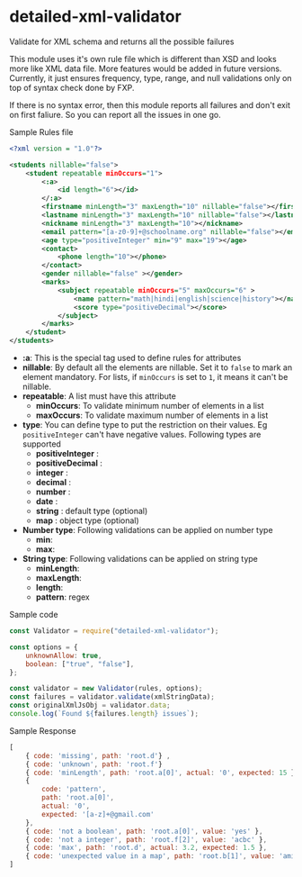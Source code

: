 # detailed-xml-validator
Validate for XML schema and returns all the possible failures

This module uses it's own rule file which is different than XSD and looks more like XML data file. More features would be added in future versions. Currently, it just ensures frequency, type, range, and null validations only on top of syntax check done by FXP.

If there is no syntax error, then this module reports all failures and don't exit on first faliure. So you can report all the issues in one go.

Sample Rules file
```xml
<?xml version = "1.0"?>

<students nillable="false">
    <student repeatable minOccurs="1">
        <:a>
            <id length="6"></id>
        </:a>
        <firstname minLength="3" maxLength="10" nillable="false"></firstname>
        <lastname minLength="3" maxLength="10" nillable="false"></lastname>
        <nickname minLength="3" maxLength="10"></nickname>
        <email pattern="[a-z0-9]+@schoolname.org" nillable="false"></email>
        <age type="positiveInteger" min="9" max="19"></age>
        <contact>
            <phone length="10"></phone>
        </contact>
        <gender nillable="false" ></gender>
        <marks>
            <subject repeatable minOccurs="5" maxOccurs="6" >
                <name pattern="math|hindi|english|science|history"></name>
                <score type="positiveDecimal"></score>
            </subject>
        </marks>
    </student>
</students>
```

* **:a**: This is the special tag used to define rules for attributes
* **nillable**: By default all the elements are nillable. Set it to `false` to mark an element mandatory. For lists, if `minOccurs` is set to `1`, it means it can't be nillable.
* **repeatable**: A list must have this attribute
    * **minOccurs**: To validate minimum number of elements in a list
    * **maxOccurs**: To validate maximum number of elements in a list
* **type**: You can define type to put the restriction on their values. Eg `positiveInteger` can't have negative values. Following types are supported
    * **positiveInteger** : 
    * **positiveDecimal** : 
    * **integer** : 
    * **decimal** : 
    * **number** : 
    * **date** : 
    * **string** : default type (optional)
    * **map** : object type (optional)
* **Number type**: Following validations can be applied on number type
    * **min**:
    * **max**:
* **String type**: Following validations can be applied on string type
    * **minLength**:
    * **maxLength**:
    * **length**:
    * **pattern**: regex

Sample code 
```js
const Validator = require("detailed-xml-validator");

const options = {
    unknownAllow: true,
    boolean: ["true", "false"],
};

const validator = new Validator(rules, options);
const failures = validator.validate(xmlStringData);
const originalXmlJsObj = validator.data;
console.log(`Found ${failures.length} issues`);
```

Sample Response
```js
[
    { code: 'missing', path: 'root.d'} ,
    { code: 'unknown', path: 'root.f'} 
    { code: 'minLength', path: 'root.a[0]', actual: '0', expected: 15 },
    {
        code: 'pattern',
        path: 'root.a[0]',
        actual: '0',
        expected: '[a-z]+@gmail.com'
    },
    { code: 'not a boolean', path: 'root.a[0]', value: 'yes' },
    { code: 'not a integer', path: 'root.f[2]', value: 'acbc' },
    { code: 'max', path: 'root.d', actual: 3.2, expected: 1.5 },
    { code: 'unexpected value in a map', path: 'root.b[1]', value: 'amit' }
]
```
